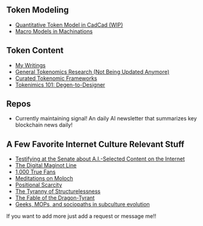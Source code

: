 ## Token Modeling

- [Quantitative Token Model in CadCad (WIP)](https://github.com/BlockBoy32/QTM-Interface)
- [Macro Models in Machinations](https://machinations.io/community/blockboy3214/profile)




## Token Content

- [My Writings](https://newontheblock.substack.com/)
- [General Tokenomics Research (Not Being Updated Anymore)](https://docs.google.com/document/d/1dJ1xEBnj2ZRp2CvxpsUOuZY27Vb28ixdMGlf7GmxAPM/edit)
- [Curated Tokenomic Frameworks](https://docs.google.com/document/d/1qGi-FgZZ4x1E3HFKaGlnqHz4cqeP62mQ8WYZQSHnXek/edit?usp=sharing)
- [Tokenimics 101: Degen-to-Designer](https://docs.google.com/presentation/d/1xgtN2z9drbYBpiHQNHojWqvoIfjYv5Tl1XmNqAd8Cpk/edit#slide=id.g15ad51abbab_0_9)


## Repos
- Currently maintaining signal! An daily AI newsletter that summarizes key blockchain news daily!


## A Few Favorite Internet Culture Relevant Stuff  

- [Testifying at the Senate about A.I.-Selected Content on the Internet](https://writings.stephenwolfram.com/2019/06/testifying-at-the-senate-about-a-i-selected-content-on-the-internet/)
- [The Digital Maginot Line](https://www.ribbonfarm.com/2018/11/28/the-digital-maginot-line/)
- [1,000 True Fans](https://kk.org/thetechnium/1000-true-fans/)
- [Meditations on Moloch](https://slatestarcodex.com/2014/07/30/meditations-on-moloch/)
- [Positional Scarcity](https://alexdanco.com/2019/09/07/positional-scarcity/)
- [The Tyranny of Structurelessness](https://www.jofreeman.com/joreen/tyranny.htm)
- [The Fable of the Dragon-Tyrant](https://nickbostrom.com/fable/dragon)
- [Geeks, MOPs, and sociopaths in subculture evolution](https://meaningness.com/geeks-mops-sociopaths)

If you want to add more just add a request or message me!!

